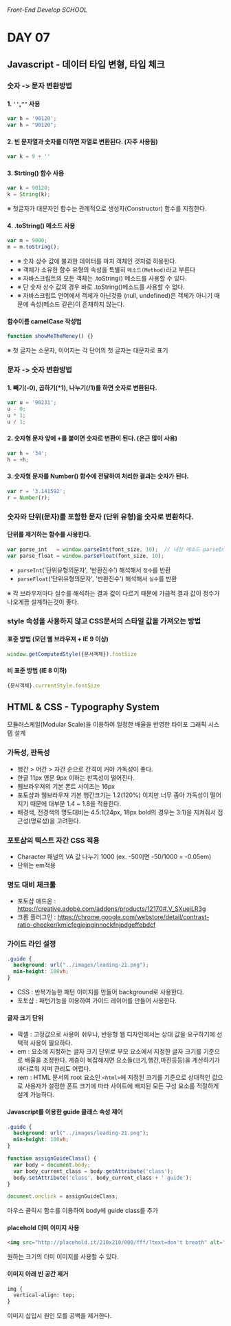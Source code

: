 ###### Front-End Develop SCHOOL

# DAY 07

## Javascript - 데이터 타입 변형, 타입 체크

### 숫자 -> 문자 변환방법

#### 1. `''`,`""` 사용
```js
var h = '90120';
var h = "90120";
```

#### 2. 빈 문자열과 숫자를 더하면 자열로 변환된다. (자주 사용됨)
```js
var k = 9 + ''
```

#### 3. Strting() 함수 사용
```js
var k = 90120;
k = String(k);
```
※ 첫글자가 대문자인 함수는 관례적으로 생성자(Constructor) 함수를 지칭한다.

#### 4. .toString() 메소드 사용
```js
var m = 9000;
m = m.toString();
```
- ※ 숫자 상수 값에 불과한 데이터를 마치 객체인 것처럼 허용한다.
- ※ 객체가 소유한 함수 유형의 속성을 특별히 `메소드(Method)`라고 부른다
- ※ 자바스크립트의 모든 객체는 .toString() 메소드를 사용할 수 있다.
- ※ 단 숫자 상수 값의 경우 바로 .toString()메소드를 사용할 수 없다.
- ※ 자바스크립트 언어에서 객체가 아닌것들 (null, undefined)은 객체가 아니기 때문에 속성(메소드 같은)이 존재하지 않는다.

#### 함수이름 camelCase 작성법
```js
function showMeTheMoney() {}
```
※ 첫 글자는 소문자, 이어지는 각 단어의 첫 글자는 대문자로 표기


### 문자 -> 숫자 변환방법

#### 1. 빼기(-0), 곱하기(*1), 나누기(/1)를 하면 숫자로 변환된다.
```js
var u = '90231';
u - 0;
u * 1;
u / 1;
```

#### 2. 숫자형 문자 앞에 +를 붙이면 숫자로 변환이 된다. (은근 많이 사용)
```js
var h = '34';
h = +h;
```

#### 3. 숫자형 문자를 Number() 함수에 전달하여 처리한 결과는 숫자가 된다.
```js
var r = '3.141592';
r = Number(r);
```

### 숫자와 단위(문자)를 포함한 문자 (단위 유형)을 숫자로 변환하다.

#### 단위를 제거하는 함수를 사용한다.
```js
var parse_int   = window.parseInt(font_size, 10);  // 내장 메소드 parseInt 를 사용하여 10진수로 반환하라.
var parse_float = window.parseFloat(font_size, 10);
```
- `parseInt`('단위유형의문자', '반환진수') 해석해서 `정수`를 반환
- `parseFloat`('단위유형의문자', '반환진수') 해석해서 `실수`를 반환

※ 각 브라우저마다 실수를 해석하는 결과 값이 다르기 때문에 가급적 결과 값이 정수가 나오게끔 설계하는것이 좋다.

### style 속성을 사용하지 않고 CSS문서의 스타일 값을 가져오는 방법

#### 표준 방법 (모던 웹 브라우져 + IE 9 이상)
```js
window.getComputedStyle({문서객체}).fontSize
```

#### 비 표준 방법 (IE 8 이하)
```js
{문서객체}.currentStyle.fontSize
```



## HTML & CSS - Typography System
모듈러스케일(Modular Scale)을 이용하여 일정한 배율을 반영한 타이포 그래픽 시스템 설계

### 가독성, 판독성
- 행간 > 어간 > 자간 순으로 간격이 커야 가독성이 좋다.
- 한글 11px 영문 9px 이하는 판독성이 떨어진다.
- 웹브라우져의 기본 폰트 사이즈는 16px
- 포토샵과 웹브라우져 기본 행간크기는 1.2(120%) 이지만 너무 좁아 가독성이 떨어지기 때문에
대부분 1.4 ~ 1.8을 적용한다.
- 배경색, 전경색의 명도대비는 4.5:1(24px, 18px bold의 경우는 3:1)을 지켜줘서 접근성(명료성)을 고려한다.

### 포토샵의 텍스트 자간 CSS 적용
- Character 패널의 VA 값 나누기 1000 (ex. -50이면 -50/1000 = -0.05em)
- 단위는 em적용

### 명도 대비 체크툴
- 포토샵 애드온 : https://creative.adobe.com/addons/products/12170#.V_SXueiLR3g
- 크롬 플러그인 : https://chrome.google.com/webstore/detail/contrast-ratio-checker/kmicfegjejpginnockfnjpdgeffebdcf

### 가이드 라인 설정
```css
.guide {
  background: url("../images/leading-21.png");
  min-height: 100vh;
}
```
- CSS : 반복가능한 패턴 이미지를 만들어 background로 사용한다.
- 포토샵 : 패턴기능을 이용하여 가이드 레이어를 만들어 사용한다.


#### 글자 크기 단위
- 픽셀 : 고정값으로 사용이 쉬우나, 반응형 웹 디자인에서는 상대 값을 요구하기에 선택적 사용이 필요하다.
- em : 요소에 지정하는 글자 크기 단위로 부모 요소에서 지정한 글자 크기를 기준으로 배율을 조정한다. 계층이 복잡해지면 요소들(크기,행간,마진등등)을 계산하기가 까다로워 지며 관리도 어렵다.
- rem : HTML 문서의 root 요소인 `<html>`에 지정된 크기를 기준으로 상대적인 값으로 사용자가 설정한 폰트 크기에 따라 사이트에 배치된 모든 구성 요소를 적절하게 설계 가능하다.


#### Javascript를 이용한 guide 클래스 속성 제어
```css
.guide {
  background: url("../images/leading-21.png");
  min-height: 100vh;
}
```

```js
function assignGuideClass() {
  var body = document.body;
  var body_current_class = body.getAttribute('class');
  body.setAttribute('class', body_current_class + ' guide');
}

document.onclick = assignGuideClass;
```
마우스 클릭시 함수를 이용하여 body에 guide class를 추가


#### placehold 더미 이미지 사용
```html
<img src="http://placehold.it/210x210/000/fff/?text=don't breath" alt="숨 쉬지마!">
```
원하는 크기의 더미 이미지를 사용할 수 있다.


#### 이미지 아래 빈 공간 제거
```html
img {
  vertical-align: top;
}
```
이미지 삽입시 원인 모를 공백을 제거한다.




